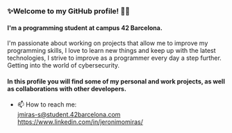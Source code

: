 ### ✨Welcome to my GitHub profile! 👋👋
#### I'm a programming student at campus 42 Barcelona. 
I'm passionate about working on projects that allow me to improve my programming skills,
I love to learn new things and keep up with the latest technologies, I strive to improve as a programmer every day a step further. 
Getting into the world of cybersecurity.

#### In this profile you will find some of my personal and work projects, as well as collaborations with other developers.


- 📫 How to reach me: <br>
jmiras-s@student.42barcelona.com <br>
https://www.linkedin.com/in/jeronimomiras/

